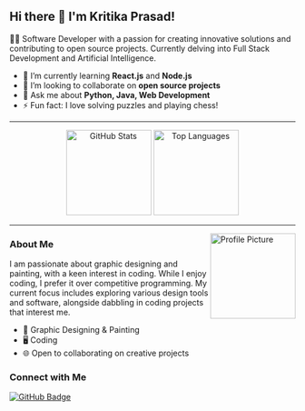 <h2 align="left">Hi there 👋 I'm Kritika Prasad!</h2>

👩‍💻 Software Developer with a passion for creating innovative solutions and contributing to open source projects. Currently delving into Full Stack Development and Artificial Intelligence.

- 🌱 I’m currently learning **React.js** and **Node.js**
- 👯 I’m looking to collaborate on **open source projects**
- 💬 Ask me about **Python, Java, Web Development**
- ⚡ Fun fact: I love solving puzzles and playing chess!

---

<div align="center">
  <img src="https://github-readme-stats.vercel.app/api?username=kritika4you&hide_title=false&hide_rank=false&show_icons=true&include_all_commits=true&count_private=true&disable_animations=false&theme=dracula&locale=en&hide_border=false" height="150" alt="GitHub Stats" />
  
  <img src="https://github-readme-stats.vercel.app/api/top-langs/?username=kritika4you&layout=compact&langs_count=5&card_width=320&theme=dracula&hide_border=false" height="150" alt="Top Languages" />
</div>

---

<img align="right" height="150" src="https://avatars.githubusercontent.com/u/173675433?v=4" alt="Profile Picture" /> <!-- Replace 'Kritika.jpg' with the actual image URL -->

### About Me

I am passionate about graphic designing and painting, with a keen interest in coding. While I enjoy coding, I prefer it over competitive programming. My current focus includes exploring various design tools and software, alongside dabbling in coding projects that interest me.

- 🎨 Graphic Designing & Painting
- 🖥️ Coding 
- 🌐 Open to collaborating on creative projects

### Connect with Me

<div align="left">
  <a href="https://github.com/kritika4you/kritika4you"><img src="https://img.shields.io/badge/GitHub-%2312100E?style=for-the-badge&logo=github&logoColor=white" alt="GitHub Badge"/></a>

</div>


